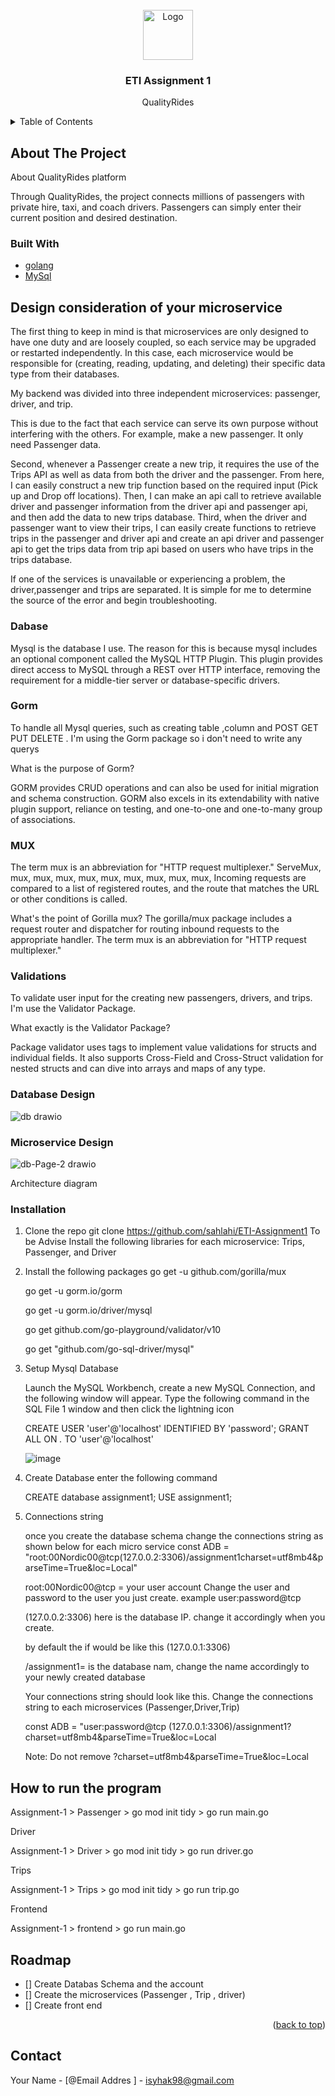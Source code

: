 
<!-- PROJECT LOGO -->
<br />
<div align="center">
  <a href="https//github.com/sahlahi/ETI-Assignment1">
    <img src="images/logo.png" alt="Logo" width="80" height="80">
  </a>

<h3 align="center">ETI Assignment 1</h3>

  <p align="center">
    QualityRides
    <br />
  </p>
</div>



<!-- TABLE OF CONTENTS -->
<details>
  <summary>Table of Contents</summary>
  <ol>
    <li>
      <a href="#about-the-project">About The Project</a>
      <ul>
        <li><a href="#built-with">Built With</a></li>
      </ul>
    </li>
    <li>
      <a href="#getting-started">Getting Started</a>
      <ul>
        <li><a href="#installation">Installation</a></li>
      </ul>
    </li>
    <li><a href="#roadmap">Roadmap</a></li>
    <li><a href="#contact">Contact</a></li>
  </ol>
</details>



<!-- ABOUT THE PROJECT -->
## About The Project
About QualityRides platform

Through QualityRides, the project connects millions of passengers with private hire, taxi, and coach drivers. Passengers can simply enter their current position and desired destination.


### Built With

* [golang](https://go.dev/)
* [MySql](https://www.mysql.com/)


<!-- GETTING STARTED -->
## Design consideration of your microservice

The first thing to keep in mind is that microservices are only designed to have one duty and are loosely coupled, so each service may be upgraded or restarted independently. In this case, each microservice would be responsible for (creating, reading, updating, and deleting) their specific data type from their databases.

My backend was divided into three independent microservices: passenger, driver, and trip.

This is due to the fact that each service can serve its own purpose without interfering with the others. For example, make a new passenger. It only need Passenger data.

Second, whenever a Passenger create a new trip, it requires the use of the Trips API as well as data from both the driver and the passenger. From here, I can easily construct a new trip function based on the required input (Pick up and Drop off locations). Then, I can make an api call to retrieve available driver and passenger information from the driver api and passenger api, and then add the data to new trips database. Third, when the driver and passenger want to view their trips, I can easily create functions to retrieve trips in the passenger and driver api and create an api driver and passenger api to get the trips data from trip api based on users who have trips in the trips database.

If one of the services is unavailable or experiencing a problem, the driver,passenger and trips are separated. It is simple for me to determine the source of the error and begin troubleshooting.


### Dabase


Mysql is the database I use. The reason for this is because mysql includes an optional component called the MySQL HTTP Plugin. This plugin provides direct access to MySQL through a REST over HTTP interface, removing the requirement for a middle-tier server or database-specific drivers.

### Gorm
To handle all Mysql queries, such as creating table ,column and POST GET PUT DELETE . I'm using the Gorm package so i don't need to write any querys

What is the purpose of Gorm? 

GORM provides CRUD operations and can also be used for initial migration and schema construction. GORM also excels in its extendability with native plugin support, reliance on testing, and one-to-one and one-to-many group of associations.

###  MUX
The term mux is an abbreviation for "HTTP request multiplexer." ServeMux, mux, mux, mux, mux, mux, mux, mux, mux, mux, Incoming requests are compared to a list of registered routes, and the route that matches the URL or other conditions is called.

What's the point of Gorilla mux?
The gorilla/mux package includes a request router and dispatcher for routing inbound requests to the appropriate handler. The term mux is an abbreviation for "HTTP request multiplexer."
### Validations


To validate user input for the creating new passengers, drivers, and trips. I'm use the Validator Package.

What exactly is the Validator Package?

Package validator uses tags to implement value validations for structs and individual fields. It also supports Cross-Field and Cross-Struct validation for nested structs and can dive into arrays and maps of any type.

### Database Design 

![db drawio](https://user-images.githubusercontent.com/35702954/145712619-542eb1eb-448f-4aef-b3aa-4d5f3f129fe3.png)



### Microservice Design
![db-Page-2 drawio](https://user-images.githubusercontent.com/35702954/145712620-1282cf75-fb3c-4ec5-8e6b-fb41f0eadbed.png)


Architecture diagram
### Installation

1. Clone the repo git clone https://github.com/sahlahi/ETI-Assignment1 To be Advise Install the following libraries for each microservice: Trips, Passenger, and Driver

2. Install the following packages 
    go get -u github.com/gorilla/mux
    
    go get -u gorm.io/gorm
    
    go get -u gorm.io/driver/mysql
    
    go get github.com/go-playground/validator/v10
    
    go get "github.com/go-sql-driver/mysql"
    

3. Setup Mysql Database 

   Launch the MySQL Workbench, create a new MySQL Connection, and the following window will appear. Type the following command        in the SQL File 1 window and then click the lightning icon

      CREATE USER 'user'@'localhost' IDENTIFIED BY 'password';
      GRANT ALL ON *.* TO 'user'@'localhost'
      
      ![image](https://user-images.githubusercontent.com/35702954/145713979-edc22647-72cd-482c-b8df-412bd6e6212d.png)
      
 4. Create Database enter the following command
     
     CREATE database assignment1;  USE assignment1;
     
 5. Connections string

    once you create the database schema change the connections string as shown below for each micro service 
    const ADB = "root:00Nordic00@tcp(127.0.0.2:3306)/assignment1charset=utf8mb4&parseTime=True&loc=Local"
    
    root:00Nordic00@tcp = your user account Change the user and password to the user you just create. example user:password@tcp

    (127.0.0.2:3306) here is the database IP. change it accordingly when you create. 
    
    by default the if would be like this (127.0.0.1:3306)

    /assignment1= is the database nam, change the name accordingly to your newly created database  
    
    Your connections string should look like this. Change the connections string to each microservices (Passenger,Driver,Trip)
    
    const ADB = "user:password@tcp (127.0.0.1:3306)/assignment1?charset=utf8mb4&parseTime=True&loc=Local

    Note: Do not remove ?charset=utf8mb4&parseTime=True&loc=Local




<!-- USAGE EXAMPLES -->
## How to run the program

Assignment-1 > Passenger > go mod init tidy > go run main.go

Driver

Assignment-1 > Driver > go mod init tidy > go run driver.go

Trips

Assignment-1 > Trips > go mod init tidy > go run trip.go

Frontend

Assignment-1 > frontend > go run main.go



<!-- ROADMAP -->
## Roadmap

- [] Create Databas Schema and the account
- [] Create the microservices (Passenger , Trip , driver)
- [] Create front end 

<p align="right">(<a href="#top">back to top</a>)</p>


<!-- CONTACT -->
## Contact

Your Name - [@Email Addres ] - isyhak98@gmail.com



